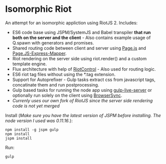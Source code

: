 # Isomorphic Riot
An attempt for an isomorphic appliction using RiotJS 2. Includes:
+ ES6 code base using JSPM/SystemJS and Babel transpiler __that run both on the server and the client__ - Also contains example usage of Q.spawn with generators and promises.
+ Shared routing code between client and server using [Page.js](https://visionmedia.github.io/page.js/) and [Page.JS-Express-Mapper](https://github.com/kethinov/page.js-express-mapper.js).
+ Riot rendering on the server side using riot.render() and a custom template engine.
+ Flux architecture with help of [RiotControl](https://github.com/jimsparkman/RiotControl/) - Also used for routing logic.
+ ES6 riot tag files without using the *.tag extension.
+ Support for Autoprefixer - Gulp tasks extract css from javascript tags, concatinate them and run postprocessing.
+ Gulp based tasks for running the node app using [gulp-live-server](https://github.com/gimm/gulp-live-server) or optionally run solely on the client using [BrowserSync](http://www.browsersync.io/).
+ *Currenly uses our own fork of RiotJS since the server side rendering code is not yet merged*

Install
(*Make sure you have the latest version of JSPM before installing. The node version I used was 0.11.16*.):
```
npm install -g jspm gulp
npm install
jspm install
```
Run:
```
gulp
```
